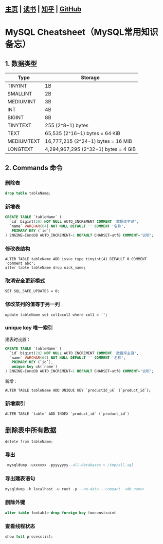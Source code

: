 [主页](http://vonzhou.com)  | [读书](https://github.com/vonzhou/readings)  | [知乎](https://www.zhihu.com/people/vonzhou) | [GitHub](https://github.com/vonzhou)
---

# MySQL Cheatsheet（MySQL常用知识备忘）

## 1. 数据类型


|  Type | Storage|
|---|---|
|TINYINT|1B|
|SMALLINT|2B|
|MEDIUMINT|3B|
|INT|4B|
|BIGINT|8B|
|  TINYTEXT |           255 (2^8−1) bytes|
|      TEXT |        65,535 (2^16−1) bytes = 64 KiB|
|MEDIUMTEXT |    16,777,215 (2^24−1) bytes = 16 MiB|
|  LONGTEXT | 4,294,967,295 (2^32−1) bytes =  4 GiB|



## 2. Commands 命令

### 删除表

```sql
drop table tableName;
```

### 新增表

```sql
CREATE TABLE `tableName` (
  `id` bigint(20) NOT NULL AUTO_INCREMENT COMMENT '数据库主键',
  `name` VARCHAR(64) NOT NULL DEFAULT '' COMMENT '名称',
   PRIMARY KEY (`id`)
) ENGINE=InnoDB AUTO_INCREMENT=1 DEFAULT CHARSET=utf8 COMMENT='说明';
```

### 修改表结构

```
ALTER TABLE tableName ADD issue_type tinyint(4) DEFAULT 0 COMMENT 'comment abc';
alter table tableName drop nick_name;
```

### 取消安全更新模式

```
SET SQL_SAFE_UPDATES = 0;
```

### 修改某列的值等于另一列

```
update tableName set col1=col2 where col1 = '';
```

### unique key 唯一索引


建表时设置：

```sql
CREATE TABLE `tableName` (
  `id` bigint(20) NOT NULL AUTO_INCREMENT COMMENT '数据库主键',
  `name` VARCHAR(64) NOT NULL DEFAULT '' COMMENT '名称',
   PRIMARY KEY (`id`),
   unique key uk(`name`)
) ENGINE=InnoDB AUTO_INCREMENT=1 DEFAULT CHARSET=utf8 COMMENT='说明';
```


新增：

```
ALTER TABLE tableName ADD UNIQUE KEY `productId_uk` (`product_id`);
```

### 新增索引

```
ALTER TABLE `table` ADD INDEX `product_id` (`product_id`)
```

## 删除表中所有数据

```
delete from tableName;
```

### 导出

```sql
 mysqldump -uxxxxxx -pyyyyyyy--all-databases > /tmp/all.sql
```

### 导出建表语句

```sql
mysqldump -h localhost -u root -p --no-data --compact  <db_name>
```


### 删除外键

```sql
alter table footable drop foreign key fooconstraint
```


### 查看线程状态

```sql
show full processlist;
```


```sql

```






